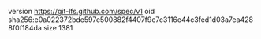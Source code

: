 version https://git-lfs.github.com/spec/v1
oid sha256:e0a022372bde597e500882f4407f9e7c3116e44c3fed1d03a7ea4288f0f184da
size 1381
